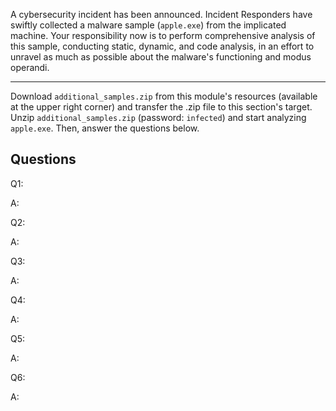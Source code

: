 
A cybersecurity incident has been announced. Incident Responders have swiftly collected a malware sample (`apple.exe`) from the implicated machine. Your responsibility now is to perform comprehensive analysis of this sample, conducting static, dynamic, and code analysis, in an effort to unravel as much as possible about the malware's functioning and modus operandi.

---

Download `additional_samples.zip` from this module's resources (available at the upper right corner) and transfer the .zip file to this section's target. Unzip `additional_samples.zip` (password: `infected`) and start analyzing `apple.exe`. Then, answer the questions below.


## Questions 

Q1: 

A:

Q2: 

A:

Q3: 

A:

Q4: 

A:

Q5: 

A:

Q6: 

A:
